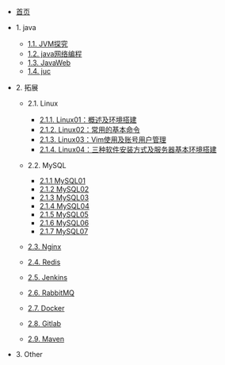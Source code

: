 * [首页](/)

* 1\. java
  * [1.1. JVM探究](1-java/1.1-JVM探究.md)
  * [1.2. java网络编程](1-java/1.2-网络编程.md)
  * [1.3. JavaWeb](1-java/1.3-JavaWeb.md)
  * [1.4. juc](1-java/1.4-juc.md)

* 2\. 拓展
  * 2.1. Linux
    * [2.1.1. Linux01：概述及环境搭建](2-extend/Linux01：概述及环境搭建.md)
    * [2.1.2. Linux02：常用的基本命令](2-extend/Linux02：常用的基本命令.md)
    * [2.1.3. Linux03：Vim使用及账号用户管理](2-extend/Linux03：Vim使用及账号用户管理.md)
    * [2.1.4. Linux04：三种软件安装方式及服务器基本环境搭建](2-extend/Linux04：三种软件安装方式及服务器基本环境搭建.md)
    
  * 2.2. MySQL
    * [2.1.1 MySQL01](2-extend/MySQL01：初识MySQL.md)
    * [2.1.2 MySQL02](2-extend/MySQL02：数据库操作.md)
    * [2.1.3 MySQL03](2-extend/MySQL03：DML语言.md)
    * [2.1.4 MySQL04](2-extend/MySQL04：使用DQL查询数据.md)
    * [2.1.5 MySQL05](2-extend/MySQL05：MySQL函数.md)
    * [2.1.6 MySQL06](2-extend/MySQL06：事务和索引.md)
    * [2.1.7 MySQL07](2-extend/MySQL07：权限及如何设计数据库.md)
  * [2.3. Nginx](2-extend/2.3-Nginx.md)
  * [2.4. Redis](2-extend/2.4-Redis.md)
  * [2.5. Jenkins](2-extend/2.5-Jenkins.md)
  * [2.6. RabbitMQ](2-extend/2.6-RabbitMQ.md)
  * [2.7. Docker](2-extend/2.7-Docker)
  * [2.8. Gitlab](2-extend/2.8-Gitlab)
  * [2.9. Maven](2-extend/2.9-Maven)
* 3\. Other
